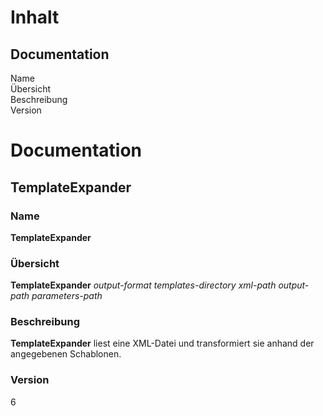 # Inhalt

## Documentation<br>
Name<br>
Übersicht<br>
Beschreibung<br>
Version<br>

# Documentation

## TemplateExpander

### Name

**TemplateExpander** 

### Übersicht

**TemplateExpander** _output-format_ _templates-directory_ _xml-path_ _output-path_ _parameters-path_ 

### Beschreibung

**TemplateExpander** liest eine XML-Datei und transformiert sie anhand der angegebenen Schablonen.

### Version

6